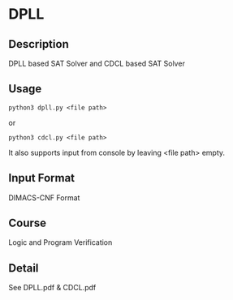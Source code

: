 # DPLL
## Description
DPLL based SAT Solver
and
CDCL based SAT Solver
## Usage
    python3 dpll.py <file path>
or

    python3 cdcl.py <file path>

It also supports input from console by leaving
<file path\> empty.
## Input Format
DIMACS-CNF Format
## Course
Logic and Program Verification
## Detail
See DPLL.pdf & CDCL.pdf